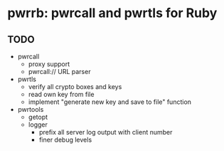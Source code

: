 pwrrb: pwrcall and pwrtls for Ruby
==================================

TODO
----
* pwrcall
  * proxy support
  * pwrcall:// URL parser
* pwrtls
  * verify all crypto boxes and keys
  * read own key from file
  * implement "generate new key and save to file" function
* pwrtools
  * getopt
  * logger
    * prefix all server log output with client number
    * finer debug levels
